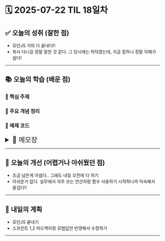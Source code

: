 # 🗓️ 2025-07-22 TIL 18일차

## ✅ 오늘의 성취 (잘한 점)

- 모던JS 거의 다 끝내다!!
- 회사 다니길 정말 잘한 것 같다. 그 당시에는 허덕였는데, 지금 접하니 정말 이해가 쉽다!

---

## 📚 오늘의 학습 (배운 점)

### 🔹 핵심 주제

### 🔹 주요 개념 정리

### 🔹 예제 코드

<details>
<summary style="font-size: 22px;">📓 메모장</summary>
# Modern JS

## JS 문법/표현

문장? 어떤 동작이 일어나도록 작성된 최소한의 코드 덩어리
표현식? 결과적으로 하나의 값이 되는 모든 코드

표현식이면서 문장? 할당식과 함수호출

```
// 할당 연산자는 값을 할당하는 동작도 하지만, 할당한 값을 그대로 가지는 표현식이다.
title = 'JavaScript'; // JavaScript

// 함수 호출은 함수를 실행하는 동작도 하지만, 실행한 함수의 리턴 값을 가지는 표현식이다.
sayHi(); // sayHi 함수의 리턴 값

// console.log 메소드는 콘솔에 아규먼트를 출력하는 동작도 하지만, undefined 값을 가지는 표현식이다.
console.log('hi'); // undefined
```

표현식이 아닌 문장? 변수에 할당 불가, 인자로 전달 불가
JS에서 표현식 문장은 세미콜론, 표현식 아닌 문장은 중괄호로 범위 구분

### 조건 연산자 (삼항 연산자)

조건 ? 참일때 실행할 표현식 : 거짓일때 실행할 표현식
표현식만 가능! 변수 선언 및 문장 실행 불가~~

### spread

배열 다룰때 유용함
여러개의 값을 하나로 묶은 배열을 다시 각각의 개별 값으로 펼치는 문법
배열, 문자열, Set, Map등 이터러블 객체에서 이터러블 구조 분해
ㄴ 이터러블? 반복 가능한 자료구조(해당 객체 안에Symbol.iterator 메서드 있어야함)
ㄴ JS가 미리 정의해놓은 순회 규칙 메소드
ㄴ iterator라는 특별한 객체 리턴, next() 메서드로 값을 하나씩 추출
ㄴ for … of 나 …arr 같은 문법이 자동으로 수행
…arr은 배열을 그냥 넘기는게 아닌 arr[0], arr[1], arr[2]를 각각의 인자로 분해해 전달
…은 for of 반복문처럼 이터러블의 값을 하나씩 추출!
ㄴ 문법적으로 반복문 아닌, 내부적으로 Symbol.iterator 호출해 순회하는 구조

가변 인자인 console.log는 이 인자를 그대로 출력

```
const arr = [1, 2, 3];
console.log(...arr);

console.log(1, 2, 3) //과 호출 결과 동일
```

전달 대상이 누구냐에 따라 동작 방식이 다름!

- 함수 인자에 …arr은 펼쳐서 인자로 여러 넘겨주는 문법
- 배열 리터럴에 …arr은 배열의 요소를 낱개로 꺼내서 새 배열에 할당
- 문자열에서는 글자 하나하나로 펼쳐짐
- set/map는 요소 펼쳐서 배열로 변환 가능

#### rest parameter vs spread

rest parameter

- 여러개의 인자값들을 하나의 파라미터로 묶는 방식
  spread
- 하나로 묶여있는 값을 개별 값으로 펼치는 방식

이전에 배열에서 값을 공유하는 참조 문제도 spread를 사용하면 편리하게 복사 가능!

배열 두개를 합치는 것도 ez함

- const arr3 = […arr1, …arr2];

함수 호출 시 인자로도 활용

- const arr = [요소1, 요소2, 요소3, …];
- 함수명(…arr); //요소 하나하나하 인자로 전달
- // 함수명(요소1, 요소2, 요소3, …) 이거랑 같은 뜻임

rest parameter는 매개변수에
spread는 인자로

주의! spread 구문은 값 그 자체가 아님! 특정 문맥에만 사용

1. 배열 리터럴
2. 객체 리터럴
3. 함수 호출에서의 인자값
4. const 변수명 = ...args; // 에러!

spread 이용해 배열요소 -> 객체 속성값으로 할당 가능
ㄴ 객체 속성키 배열의 인덱스번호로 자동 매핑

#### spread in object

```
const codeit = {
  name: 'codeit',
};

const codeitClone = {
  ...codeit, // spread 문법!
  age: 26
};

console.log(codeit); // {name: "codeit"}
console.log(codeitClone); // {name: "codeit”, age: 26}
```

객체는 배열로 spread도, 함수 인자값으로 spread도 불가!
객체 spread시 중괄호 안에서만 사용 가능

### 객체 프로퍼티 표기

속성명과 속성값 이름이 같을 때 속성명만 써도 됨

- 속성값이 변수일 때
- 속성값이 함수명일 때

```
function 함수명() { }
const 변수명1 = 값;
const 변수명2 = 값;

const 객체명 = {
	변수명1,
	변수명2,
	함수명,
}
```

객체 내부에서 익명 함수 표기법으로 메소드 선언할 때도 :과 function 생략해서 함수명() { }으로 표기 가능

```
const 객체명 = {
	키1: 값,
	키2: function() {  },
	키3() {  }, // 키2를 키3처럼 표기 가능
```

ㄴ 이것도 실무에서 알쏭달쏭했던 이유였네…

++ 속성명을 표현식으로? (계산된 속성명)
대괄호 안에 변수나 표현식을 넣어서 객체의 속성 이름을 동적으로 지정하거나 구조분해 할당 시 해당 속성을 꺼낼 수 있는 문법

```
const 객체명 = {
	[표현식]: 값,
};
```

```
const 객체명 =  {
	[`${변수명1}`+’값1’]: 속성값,
	[변수명2]: 속성값,
	[함수명()]: 속성값, //함수 리턴값이 속성명으로
```

프로퍼티 구분은 쉽표로
객체 내 메서드는 되도록이면 화살표 함수보다 일반 함수로!

### 옵셔널 체이닝 ?.

왼쪽프로퍼티?.오른쪽프로퍼티

- 왼쪽 프로퍼티 값이
- undefined나 null이면 undefined 반환
- 그게 아니면 그 다음 프로퍼티 값을 반환!
  (왼쪽프로퍼티 === null || 왼쪽프로퍼티 === undefined) ? undefined : 오른쪽프로퍼티

null 병합 연산자와 자주 사용
ex) console.log(user.cat?.name ?? ‘고애옹없’);
ㄴ user.cat이 null/undefined면 고애옹없 반환, 있으면 name 반환

### 구조분해

배열이나 객체의 구조를 분해해서, 그 안의 값을 개별 변수에 할당하는 문법
const [변수1, 변수2, …나머지] = 할당할 배열;
const {변수1, 변수2, …나머지} = 할당할 객체;

#### 배열 구조분해

상태

- 여러 값들이 나열된 배열 변수 선언
- 변수에 배열 전체 할당
  - const 배열명 = [요소1, 요소2, …];

기존 할당

- 변수 하나에 배열의 요소를 할당
  - const 변수명1 = 배열명[0]; //요소1
  - const 변수명2 = 배열명[1]; //요소2
  - … //계속 할당

구조분해 할당

- 왼편에 변수의 이름들이 대괄호 감싼 형태로 선언, 오른편의 배열 자체를 할당 - const [변수명1, 변수명2, …] = 배열명;
  => 오른편 배열의 요소들이 순서대로 왼편 배열에 할당

주의!

- 오른쪽에서 할당할 값은 일반 기본값 불가! (배열/객체만 가능)
- 할당할 값이 없어도 에러! 무조건 할당할 값이 있어야 함
- 참고!
- 배열 요소가 구조분해 배열 변수 요소보다 많으면 나머지 요소들 무시됨
  - rest 문법으로 남은 요소들을 배열에 담아놔도 됨
- 배열 요소가 구조분해 변수 배열 요소보다 적으면 남은 변수에는 undefined 자동 할당
  - 함수 파라미터 기본값처럼 구조분해 배열 변수에도 기본값 할당 가능
- 변수에 할당된 값을 서로 교환할 때도 사용?
  - [변수1, 변수2] = [변수2, 변수1];
    - [변수2, 변수1]은 새로운 배열 리터럴 [값1, 값2]
    - 그 변수를 순서대로 왼쪽의 구조분해 배열/패턴에 할당
    - 보통 이미 선언된 변수를 값을 바꿔 재할당하기 때문에 앞에 const, let 사용X (재선언 불가)

#### 객체 구조분해

객체 프로퍼티(속성) 사용 시 점 표기법으로 프로퍼티 접근하지 않고 프로퍼티명 자체를 변수처럼 사용할 때 사용!
상태

- 객체 변수 선언
  - const 객체명 = {키:값, 키:값, …};

기존 할당

- 변수 하나에 객체 속성값 할당
  - const 변수명1 = 객체.속성명;
  - const 변수명2 = 객체.속성명;
  - … //계속 할당

구조분해 할당

- 왼편에 변수의 이름들이 중괄호 감싼 형태로 선언, 오른편의 객체를 할당 - const {속성명1, 속성명2, …} = 객체명;
  => 오른편 객체의 속성명과 이름이 같은 변수에 속성값 할당

참고!

- 속성명 이름에 해당하지 않는 변수엔 undefined 자동 할당
- 기본값 설정 가능 `변수 = ‘값’`
- rest 문법으로 나머지 속성들을 새 객체로 모아 할당 가능

  - const {속성명, 속성명, …rest} = 객체명;
  - 나머지 속성들을 모아 rest란 객체에 할당

- 꼭 같은 이름의 속성으로만 매핑해야 할까? NO
  - `속성명:변수명`으로 원하는 변수명 설정 가능
  - const { 속성명: 변수명, 변수명, … } = 객체명;
  - 변수로 사용할 수 없는 속성명 (ex.속-성-명)은 구조분해 할당 시 꼭 새 변수명으로 매핑해야 함
  - 계산된 속성명도 사용 가능
    - const 변수명 = ‘속성명’;
    - const { [변수명]: 새변수명 } = 객체명;
    - const { 속성명: 새변수명 } = 객체명;과 같음

```
//예제1
const user = {
  name: ‘이름,
  age: 26,
  job: ‘직업’
};

function getUserField(fieldName) {
  // fieldName은 실행 중에 동적으로 들어옴 (예: 'age')
  const { [fieldName]: value } = user;
  return value;
}

//예제2: api 응답에서 키가 상황마다 바뀜
const response = {
  user_id: 123,
  admin_id: 456
};

const role = 'admin'; // 또는 'user'

const key = `${role}_id`; // 'admin_id' or 'user_id'

const { [key]: id } = response;

//예제3: react에서 동적으로 특정 속성만 을 업데이트해야함
function handleChange(key, value) {
  setState(prev => ({
    ...prev,
    [key]: value
  }));
}
```

### 구조분해 함수 응용

#### 배열 구조분해 응용

```
function 함수명(…args) {
	const [변수1, 변수2, 변수3, …rest] = args;
	// rest로 받은 args배열을 변수에 할당
	…
}
함수명(인자1, 인자2, 인자3, …);

//근데 이거를

function 함수명([변수1, 변수2, 변수3, …rest])  {
	…
}
const 배열명 = [요소1, 요소2, 요소3, …];
함수명(배열명);
```

상황 목적 가능한 문법
함수 정의 (파라미터) 인자들을 모아서 하나로 받기 ✅ ...rest만 가능
함수 호출 (인자 전달) 배열 등을 풀어서 전달 ✅ ...spread만 가능
spread는 "보낼 때", rest는 "받을 때"만 쓰인다.

#### 객체 구조분해 응용

매번 객체 프로퍼티에 접근할 필요 없이 구조분해 할당으로 변수 사용 가능

```
const 객체명 = {속성명: 속성값, 속성명: 속성값, …}

function 함수명(object) {
	const {속성명, 속성명, 속성명 } = object;
	…
}

함수명(객체명);

//근데 이 함수부분 더 개선 가능

function 함수명({ 속성명, 속성명, 속성명 }) {
	…
}


```

#### HTML 요소

event Listener에서 event가 아닌 target 속성을 매개변수로 잡으면 더 간결하게 접근 가능

```
btn.addEventListener(‘click’, (event) => {
	event.target.classList.toggle(‘checked’);
});

btn.addEventListener(‘click’, ({ target }) => {
	target.classList.toggle(‘checked’);
});

btn.addEventListener(‘click’, ({ target }) => {
	const { classList } = target;
	classList.toggle(‘checked’);
});
```

특히 파라미터 부분에서 객체를 분해하는 방식은 많이 사용!!

#### 퀴즈

함수명(‘이름값’, 객체명);

1. function 함수명(이름, 객체명) {
   1. console.log( `${이름}, ${객체명.속성명1}, ${객체명.속성명2}`); }
2. function 함수명(이름, 객체명) {
   1. const { 속성명1, 속성명2 } = 객체명;
   2. console.log(`${이름}, ${속성명1}, ${속성명2}`); }
3. function 함수명(이름, { 속성명1, 속성명2 }) {
   1. console.log(`${이름}, ${속성명1}, ${속성명2}`); }

### 에러 핸들링, 예외 처리, Exception Handling

에러 객체 종류 2. ReferenceError: 존재하지 않는 변수나 함수 호출시 발생 3. TypeError: 잘못된 방식으로 자료형 조작시 발생 4. SyntaxError: 잘못된 문법으로 코드 작성시 발생 1. 실행도 전에 에러 반환

에러 객체 프로퍼티

- name
- message

에러 객체 만들기

```
const error = new TypeError(‘타입 에러 발생’);
// error.name은 TypeError
// error.message는 ‘타입 에러 발생’
```

근데 에러 발생된건 아님

의도적으로 에러 발생시키기
throw new TypeError(‘에러문구’);
// 그럼 실제로 내가 만든 에러가 에러문으로 반환
//이후에 동작도 안함

try {} catch(err) {}
try문에서 코드 실행중 에러가 나면 catch문 실행
try문 내 에러 이후 코드는 실행 안함
에러문도 출력하지 않음!
console.error(err); 는 실제 에러문 형식으로 출력

```
function 함수명() {
	try {
		에러가 발생할거같은 코드~
	} catch (err) {
		console.error(err);
	}
}
이후 코드들은 코드 제대로 실행됨
```

주의!

- try catch문도 블록문이기 때문에 지역변수는 다른 블록에서 사용 XX
- SyntaxError에겐 소용XX => 코드 실행 조차 안됨

try {} catch(err) {} finally {}

- finally는 에러 여부와 상관 없이 항상 실행
- finally 문에서 에러처리가 필요한 경우, try catch문 중첩해서 활용

```
try {
  try {
    // 실행할 코드
  } catch (err) {
    // 에러가 발생했을 때 실행할 코드
  } finally {
    // 항상 실행할 코드
  }
} catch (err) {
  // finally문에서 에러가 발생했을 때 실행할 코드
}
```

finally에서 에러가 또 발생하면

- 마저 실행하고 바깥으로 에러 전파 (이전 에러 덮어쓰기됨)

* 기존 에러는 무시되고, finally의 에러가 새로 전파됨
* 이 에러는 바깥 try 블록이 있으면 거기 catch에서 잡힘

## JS 내부기능

### .forEach()

```
for (요소 of 배열명) { }
배열.forEach((요소, 인덱스, 배열) => { });
```

인자값으로 콜백함수 전달 시

- 첫번째 파라미터로 배열 요소를 하나씩 전달
  => 콜백 함수에 파라미터 꼭 있어야함
- 두번째 파라미터로 인덱스 관리!
  => 다른 배열과 함께 사용시 같은 인덱스 요소 매칭에 응용 가능
- 세번째 파라미터로 반복중인 배열 자체 전달
  => 변수명 없는 배열에 forEach 사용시 배열 자체 참조할 때 사용 가능

### .map()

```
for (요소 of 배열명) { }
배열.map((요소, 인덱스, 배열) => { return 반환문; });
배열.map((요소, 인덱스, 배열) => 반환문;);
```

호출 결과로 새로운 배열 반환 (return문이 없어도)
forEach는 리턴값 없음! 못씀! 안됨! 변수에 담으면 항상 undefined

=> 배열의 단순 반복 작업에는 forEach
=> 새 배열이 필요할 경우에는 map

++ 참고! in forEach / map
최대 반복 횟수? 그당시 요소의 개수
push로 값을 넣어도 당시 요소 개수만큼 반복 동작 (추가된 값은 무시)
근데 push도 실행되긴 함!
++ 예외!
근데 pop으로 값을 빼면 반복 실행 횟수도 줄어듦!! (값이 없으니까)

### .filter()

const 변수명 = 배열.filter((요소) => 조건식);
조건에 해당하는 요소만 해당하는 배열로 반환
하나만 있어도 요소 하나 있는 배열로 리턴
=> spread 문법으로 배열 벗겨야함

### .find()

하나의 값만 반환받고 싶을 때 사용
해당되는 값이 많아도 제일 처음 검색된 값만 반환 (함수 실행도 종료)
해당되는 값이 없으면 undefined 반환

# 강의 - 비동기 JS

async는 함수 선언
await은 함수 실행

const response = await fetch(‘https:…’);
// fetch는 비동기 함수라 promise 반환
// 결과가 아니라 약속만 오고 내부 데이터는 나중에 도착
// await는 promise가 끝날때까지 기다린 후 그 결과값을 변수에 할당시키는 연산자
const data = await response.json();
//.json()도 비동기 함수!
// json 형태의 문자열 데이터를 json 객체로 파싱하는 과정이 필요
console.log(data);

함수 할당할 때도 await 필요!
실행만하고 나와버리기 때문! await이 따로 달려가서 값 넣어줘야함ㅋㅋ

</details>

---

## 🧠 오늘의 개선 (어렵거나 아쉬웠던 점)

- 조금 남은게 아쉽다.. 그래도 내일 오전에 다 하기
- 아쉬운거 없다. 실무에서 자주 쓰는 연산자랑 함수 사용하기 시작하니까 익숙해서 즐겁다!!

---

## 🚀 내일의 계획

- 모던JS 끝내기
- 스프린트 1,2 피드백이랑 모범답안 반영해서 수정하기

---
